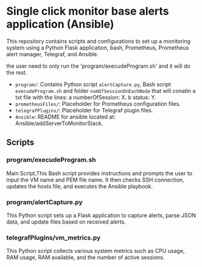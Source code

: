 # Single click monitor base alerts application (Ansible)

This repository contains scripts and configurations to set up a monitoring system using a Python Flask application, bash, Prometheus, Prometheus alert manager, Telegraf, and Ansible.


the user need to only run the 'program/execudeProgram.sh' and it will do the rest. 

- `program/`: Contains Python script `alertCapture.py`, Bash script `execudeProgram.sh` and folder `numOfSessionOnEachNode` that will conatin a txt file with the lines:
	a numberOfSession: X. 
	b status: Y.
- `prometheusFiles/`: Placeholder for Prometheus configuration files.
- `telegrafPlugins/`: Placeholder for Telegraf plugin files.
- `Ansible`: README for ansible located at: Ansible/addServerToMonitorStack.

## Scripts

### program/execudeProgram.sh

Main Script,This Bash script provides instructions and prompts the user to input the VM name and PEM file name. It then checks SSH connection, updates the hosts file, and executes the Ansible playbook.

### program/alertCapture.py

This Python script sets up a Flask application to capture alerts, parse JSON data, and update files based on received alerts.

### telegrafPlugins/vm_metrics.py

This Python script collects various system metrics such as CPU usage, RAM usage, RAM available, and the number of active sessions.
